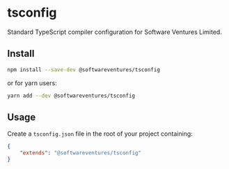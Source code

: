 # tsconfig

Standard TypeScript compiler configuration for Software Ventures Limited.

## Install

```bash
npm install --save-dev @softwareventures/tsconfig
```

or for yarn users:

```bash
yarn add --dev @softwareventures/tsconfig
```

## Usage

Create a `tsconfig.json` file in the root of your project containing:

```json
{
    "extends": "@softwareventures/tsconfig"
}
```
